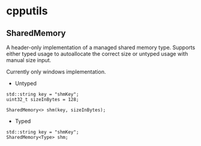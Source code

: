 # cpputils

## SharedMemory
A header-only implementation of a managed shared memory type. Supports either typed usage to autoallocate the correct size or untyped usage with manual size input.

Currently only windows implementation.

- Untyped
```
std::string key = "shmKey";
uint32_t sizeInBytes = 128;

SharedMemory<> shm(key, sizeInBytes);
```

- Typed
```
std::string key = "shmKey";
SharedMemory<Type> shm;

```